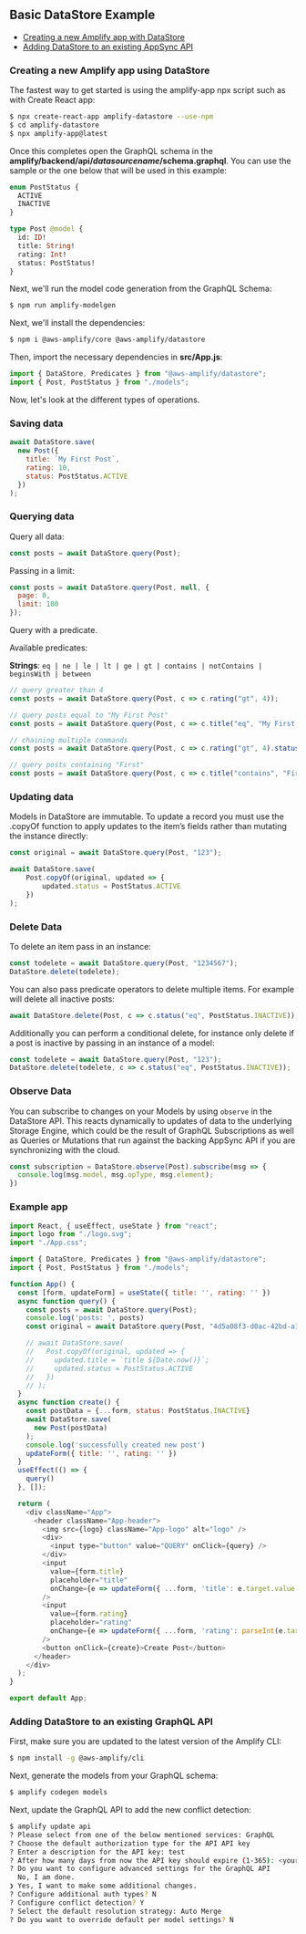 ## Basic DataStore Example

- [Creating a new Amplify app with DataStore](https://github.com/dabit3/amplify-datastore-example#creating-a-new-amplify-app-using-datastore)
- [Adding DataStore to an existing AppSync API](https://github.com/dabit3/amplify-datastore-example#adding-datastore-to-an-existing-graphql-api)

### Creating a new Amplify app using DataStore

The fastest way to get started is using the amplify-app npx script such as with Create React app:

```sh
$ npx create-react-app amplify-datastore --use-npm
$ cd amplify-datastore
$ npx amplify-app@latest
```

Once this completes open the GraphQL schema in the __amplify/backend/api/_datasourcename_/schema.graphql__. You can use the sample or the one below that will be used in this example:

```graphql
enum PostStatus {
  ACTIVE
  INACTIVE
}

type Post @model {
  id: ID!
  title: String!
  rating: Int!
  status: PostStatus!
}
```

Next, we'll run the model code generation from the GraphQL Schema:

```sh
$ npm run amplify-modelgen
```

Next, we'll install the dependencies:

```sh
$ npm i @aws-amplify/core @aws-amplify/datastore
```

Then, import the necessary dependencies in __src/App.js__:

```js
import { DataStore, Predicates } from "@aws-amplify/datastore";
import { Post, PostStatus } from "./models";
```

Now, let's look at the different types of operations.

### Saving data

```js
await DataStore.save(
  new Post({
    title: `My First Post`,
    rating: 10,
    status: PostStatus.ACTIVE
  })
);
```

### Querying data

Query all data:

```js
const posts = await DataStore.query(Post);
```

Passing in a limit:

```js
const posts = await DataStore.query(Post, null, {
  page: 0,
  limit: 100
});
```

Query with a predicate.

Available predicates:

__Strings__: `eq | ne | le | lt | ge | gt | contains | notContains | beginsWith | between`

```js
// query greater than 4
const posts = await DataStore.query(Post, c => c.rating("gt", 4));

// query posts equal to "My First Post"
const posts = await DataStore.query(Post, c => c.title("eq", "My First Post"));

// chaining multiple commands
const posts = await DataStore.query(Post, c => c.rating("gt", 4).status("eq", PostStatus.ACTIVE));

// query posts containing "First"
const posts = await DataStore.query(Post, c => c.title("contains", "First"));
```

### Updating data

Models in DataStore are immutable. To update a record you must use the .copyOf function to apply updates to the item’s fields rather than mutating the instance directly:

```js
const original = await DataStore.query(Post, "123");

await DataStore.save(
	Post.copyOf(original, updated => {
		updated.status = PostStatus.ACTIVE
	})
);
```

### Delete Data

To delete an item pass in an instance:

```js
const todelete = await DataStore.query(Post, "1234567");
DataStore.delete(todelete);
```

You can also pass predicate operators to delete multiple items. For example will delete all inactive posts:

```js
await DataStore.delete(Post, c => c.status("eq", PostStatus.INACTIVE));
```

Additionally you can perform a conditional delete, for instance only delete if a post is inactive by passing in an instance of a model:

```js
const todelete = await DataStore.query(Post, "123");
DataStore.delete(todelete, c => c.status("eq", PostStatus.INACTIVE));
```

### Observe Data

You can subscribe to changes on your Models by using `observe` in the DataStore API. This reacts dynamically to updates of data to the underlying Storage Engine, which could be the result of GraphQL Subscriptions as well as Queries or Mutations that run against the backing AppSync API if you are synchronizing with the cloud.

```js
const subscription = DataStore.observe(Post).subscribe(msg => {
  console.log(msg.model, msg.opType, msg.element);
})
```

### Example app

```js
import React, { useEffect, useState } from "react";
import logo from "./logo.svg";
import "./App.css";

import { DataStore, Predicates } from "@aws-amplify/datastore";
import { Post, PostStatus } from "./models";

function App() {
  const [form, updateForm] = useState({ title: '', rating: '' })
  async function query() {
    const posts = await DataStore.query(Post);
    console.log('posts: ', posts)
    const original = await DataStore.query(Post, "4d5a08f3-d0ac-42bd-a19e-170991a4d79b");

    // await DataStore.save(
    //   Post.copyOf(original, updated => {
    //     updated.title = `title ${Date.now()}`;
    //     updated.status = PostStatus.ACTIVE
    //   })
    // );
  }
  async function create() {
    const postData = {...form, status: PostStatus.INACTIVE}
    await DataStore.save(
      new Post(postData)
    );
    console.log('successfully created new post')
    updateForm({ title: '', rating: '' })
  }
  useEffect(() => {
    query()
  }, []);

  return (
    <div className="App">
      <header className="App-header">
        <img src={logo} className="App-logo" alt="logo" />
        <div>
          <input type="button" value="QUERY" onClick={query} />
        </div>
        <input
          value={form.title}
          placeholder="title"
          onChange={e => updateForm({ ...form, 'title': e.target.value })}
        />
        <input
          value={form.rating}
          placeholder="rating"
          onChange={e => updateForm({ ...form, 'rating': parseInt(e.target.value) })}
        />
        <button onClick={create}>Create Post</button>
      </header>
    </div>
  );
}

export default App;
```

### Adding DataStore to an existing GraphQL API

First, make sure you are updated to the latest version of the Amplify CLI:

```sh
$ npm install -g @aws-amplify/cli
```

Next, generate the models from your GraphQL schema:

```sh
$ amplify codegen models
```

Next, update the GraphQL API to add the new conflict detection:

```sh
$ amplify update api
? Please select from one of the below mentioned services: GraphQL
? Choose the default authorization type for the API API key
? Enter a description for the API key: test
? After how many days from now the API key should expire (1-365): <your expiration setting>
? Do you want to configure advanced settings for the GraphQL API
  No, I am done.
❯ Yes, I want to make some additional changes.
? Configure additional auth types? N
? Configure conflict detection? Y
? Select the default resolution strategy: Auto Merge
? Do you want to override default per model settings? N
```

